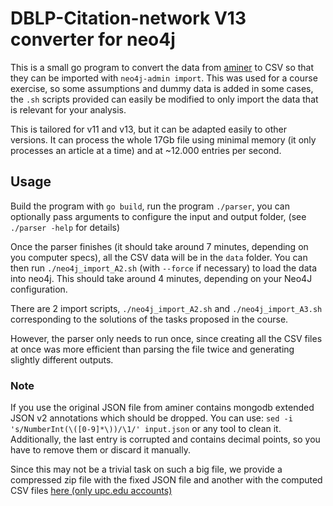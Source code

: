 # DBLP-Citation-network V13 converter for neo4j

This is a small go program to convert the data from [aminer][1] to CSV
so that they can be imported with `neo4j-admin import`. This was used for
a course exercise, so some assumptions and dummy data is added in some cases,
the `.sh` scripts provided can easily be modified to only import the data that
is relevant for your analysis.

This is tailored for v11 and v13, but it can be adapted easily to other
versions. It can process the whole 17Gb file using minimal memory (it only processes
an article at a time) and at ~12.000 entries per second.

## Usage

Build the program with `go build`, run the program `./parser`, you can
optionally pass arguments to configure the input and output folder, (see
`./parser -help` for details)

Once the parser finishes (it should take around 7 minutes, depending on you
computer specs), all the CSV data will be in the `data` folder. You can then run
`./neo4j_import_A2.sh` (with `--force` if necessary) to load the data into
neo4j. This should take around 4 minutes, depending on your Neo4J
configuration.

There are 2 import scripts, `./neo4j_import_A2.sh` and `./neo4j_import_A3.sh`
corresponding to the solutions of the tasks proposed in the course.

However, the parser only needs to run once, since creating all the CSV files at
once was more efficient than parsing the file twice and generating slightly
different outputs.

### Note

If you use the original JSON file from aminer contains mongodb extended JSON v2
annotations which should be dropped. You can use:
`sed -i 's/NumberInt(\([0-9]*\))/\1/' input.json` or any tool to clean it.
Additionally, the last entry is corrupted and contains decimal points, so you
have to remove them or discard it manually.

Since this may not be a trivial task on such a big file, we provide a compressed
zip file with the fixed JSON file and another with the computed CSV files
[here (only upc.edu accounts)][2]

[1]: https://www.aminer.org/citation
[2]: https://drive.google.com/drive/folders/1Pz00DOnqoGlOUfqALr5R7EP9-p2EdROm
